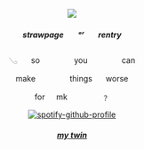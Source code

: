         

 

<div align="center"> 
<p align="center"> <img src="https://cdn.discordapp.com/attachments/1297283509102182453/1309742371440820245/ken-carson-destroy-lonely.gif?ex=6742b023&is=67415ea3&hm=ca6e23912c6043c7453c82131f08554fb9349f638ad0429068171c84881967e8&" > </p> 
<div align="center"> 

 <p align="center"> 

#####   strawpageㅤㅤᵒʳㅤㅤrentry
 <p align="center">
𓂅⠀⠀ so⠀⠀⠀⠀⠀⠀you⠀⠀⠀⠀⠀⠀can

make⠀⠀⠀⠀⠀⠀things ⠀⠀worse

for⠀⠀mk⠀⠀⠀⠀⠀⠀﹖</p> 

[![spotify-github-profile](https://spotify-github-profile.kittinanx.com/api/view?uid=31iaxwlbrvkrqjc3kowskrnxfiqi&cover_image=true&theme=natemoo-re&show_offline=false&background_color=121212&interchange=false&bar_color=ffffff&bar_color_cover=false)](https://github.com/kittinan/spotify-github-profile)


#####   [my twin](https://github.com/newbornchrist)
